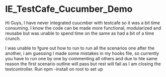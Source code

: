 # IE_TestCafe_Cucumber_Demo

Hi Guys, I have never integrated cuucmber with testcafe  so it was a bit time consuming. I know the code can be made more functional, modularized and reusabe but was unable to spend time on the same as had a bit of a time crunch.

I was unable to fgure out how to run to run all the scenarios one after the another, i am guessing I made some mistakes in my hooks file, so currently you have to run one by one by commenting all others and due to hte same reason the first scenario outline will pass but rest will fail as I am closing the testcontroller.
Run npm -install on root to set up
